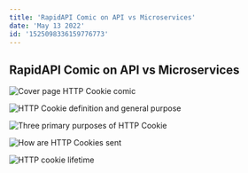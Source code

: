```yaml
---
title: 'RapidAPI Comic on API vs Microservices'
date: 'May 13 2022'
id: '1525098336159776773'
---
```


## RapidAPI Comic on API vs Microservices

<Tweet>

![Cover page HTTP Cookie comic](https://raw.githubusercontent.com/RapidAPI/DevRel-Stack-Data/production/threads/comics/api-vs-microservices/images/api-vs-microservices-cover.jpeg)

</Tweet>

<Tweet>

![HTTP Cookie definition and general purpose](https://raw.githubusercontent.com/RapidAPI/DevRel-Stack-Data/production/threads/comics/api-vs-microservices/images/api-vs-microservices-2.jpeg)

</Tweet>

<Tweet>

![Three primary purposes of HTTP Cookie](https://raw.githubusercontent.com/RapidAPI/DevRel-Stack-Data/production/threads/comics/api-vs-microservices/images/api-vs-microservices-3.jpeg)

</Tweet>

<Tweet>

![How are HTTP Cookies sent](https://raw.githubusercontent.com/RapidAPI/DevRel-Stack-Data/production/threads/comics/api-vs-microservices/images/api-vs-microservices-4.jpeg)

</Tweet>

<Tweet>

![HTTP cookie lifetime](https://raw.githubusercontent.com/RapidAPI/DevRel-Stack-Data/production/threads/comics/api-vs-microservices/images/api-vs-microservices-5.jpeg)

</Tweet>
